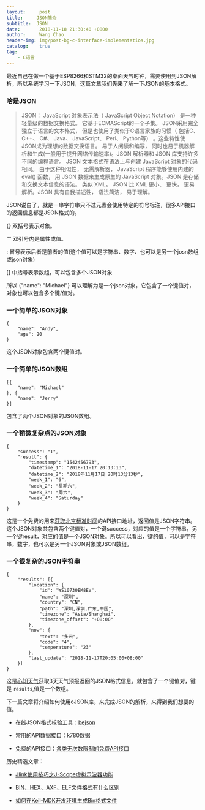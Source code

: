 ```yaml
---
layout:     post
title:     JSON简介
subtitle:  JSON
date:       2018-11-18 21:30:40 +0800
author:     Wang Chao
header-img: img/post-bg-c-interface-implementatios.jpg
catalog:    true
tag:
    - C语言
---
```


最近自己在做一个基于ESP8266和STM32的桌面天气时钟，需要使用到JSON解析，所以系统学习一下JSON，这篇文章我们先来了解一下JSON的基本格式。

### 啥是JSON

> JSON： JavaScript 对象表示法（ JavaScript Object Notation） 是一种轻量级的数据交换格式。 它基于ECMAScript的一个子集。 JSON采用完全独立于语言的文本格式， 但是也使用了类似于C语言家族的习惯（ 包括C、 C++、 C#、 Java、 JavaScript、 Perl、 Python等） 。这些特性使JSON成为理想的数据交换语言。 易于人阅读和编写， 同时也易于机器解析和生成(一般用于提升网络传输速率)。JSON 解析器和 JSON 库支持许多不同的编程语言。 JSON 文本格式在语法上与创建 JavaScript 对象的代码相同。 由于这种相似性， 无需解析器， JavaScript 程序能够使用内建的 eval() 函数， 用 JSON 数据来生成原生的 JavaScript 对象。JSON 是存储和交换文本信息的语法。 类似 XML。 JSON 比 XML 更小、 更快， 更易解析。JSON 具有自我描述性， 语法简洁， 易于理解。

JSON说白了，就是一串字符串只不过元素会使用特定的符号标注，很多API接口的返回信息都是JSON格式的。

{} 双括号表示对象。

"" 双引号内是属性或值。

: 冒号表示后者是前者的值(这个值可以是字符串、数字、也可以是另一个josn数组或json对象)

[] 中括号表示数组，可以包含多个JSON对象

所以 {"name": "Michael"} 可以理解为是一个json对象，它包含了一个键值对，对象也可以包含多个键/值对。

### 一个简单的JSON对象

    {
    	"name": "Andy",  
    	"age": 20     
    }

这个JSON对象包含两个键值对。

### 一个简单的JSON数组

	[{
		"name": "Michael"
	}, {
		"name": "Jerry"
	}]

包含了两个JSON对象的JSON数组。

### 一个稍微复杂点的JSON对象
	
	{
		"success": "1",
		"result": {
			"timestamp": "1542456793",
			"datetime_1": "2018-11-17 20:13:13",
			"datetime_2": "2018年11月17日 20时13分13秒",
			"week_1": "6",
			"week_2": "星期六",
			"week_3": "周六",
			"week_4": "Saturday"
		}
	}

这是一个免费的用来[获取北京标准时间](http://api.k780.com:88/?app=life.time&appkey=10003&sign=b59bc3ef6191eb9f747dd4e83c99f2a4&format=json)的API接口地址，返回值是JSON字符串。这个JSON对象共包含两个键值对，一个键success，对应的值是一个字符串，另一个键result，对应的值是一个JSON对象。所以可以看出，键的值，可以是字符串，数字，也可以是另一个JSON对象或JSON数组。

### 一个很复杂的JSON字符串

	{
		"results": [{
			"location": {		
				"id": "WS10730EM8EV",
				"name": "深圳",
				"country": "CN",
				"path": "深圳,深圳,广东,中国",
				"timezone": "Asia/Shanghai",
				"timezone_offset": "+08:00"
			},
			"now": {
				"text": "多云",
				"code": "4",
				"temperature": "23"
			},
			"last_update": "2018-11-17T20:05:00+08:00"
		}]
	}

这是[心知天气](https://www.seniverse.com/)获取3天天气预报返回的JSON格式信息。就包含了一个键值对，键是
`results`,值是一个数组。

下一篇文章将介绍如何使用cJSON库，来完成JSON的解析，来得到我们想要的值。

- 在线JSON格式校验工具：[bejson](http://www.bejson.com/)

- 常用的API数据接口：[k780数据](http://www.k780.com/api)

- 免费的API接口：[各类无次数限制的免费API接口](https://www.zhihu.com/question/32225726/answer/157364969)

历史精选文章：

- [Jlink使用技巧之J-Scope虚拟示波器功能](https://mp.weixin.qq.com/s?__biz=MzUzNzk2NTMxMw==&mid=2247483680&idx=1&sn=882e829f182219eb9293d9e010567748&chksm=fadfa74ecda82e58c1455db594d23d3cc121dfe019099cff3f7f297d4cb2459493d940e4b45c#rd)

- [BIN、HEX、AXF、ELF文件格式有什么区别](https://mp.weixin.qq.com/s?__biz=MzUzNzk2NTMxMw==&mid=2247483671&idx=2&sn=e59ee5d6ea3098937bed342cd1c773e0&chksm=fadfa779cda82e6f72b5fbc52d7e6aeda25abf061763bb38655e13611301cde2a5f75dd72dbd#rd)

- [如何在Keil-MDK开发环境生成Bin格式文件](https://mp.weixin.qq.com/s?__biz=MzUzNzk2NTMxMw==&mid=2247483671&idx=1&sn=20422bf86fd8b58b58be47f2bae8819a&chksm=fadfa779cda82e6f9747c00d2f2ac763eb503f8d46b768c89a5c53a8bda6eb255deded727823&token=855879741&lang=zh_CN#rd)

